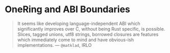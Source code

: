 # OneRing and ABI Boundaries

> It seems like developing language-independent ABI which significantly improves over C, without being Rust specific, is possible. Slices, tagged unions, utf8 strings, borrowed closures are features which immediately come to mind and have obvious-ish implementations.
> — `@matklad`, IRLO
